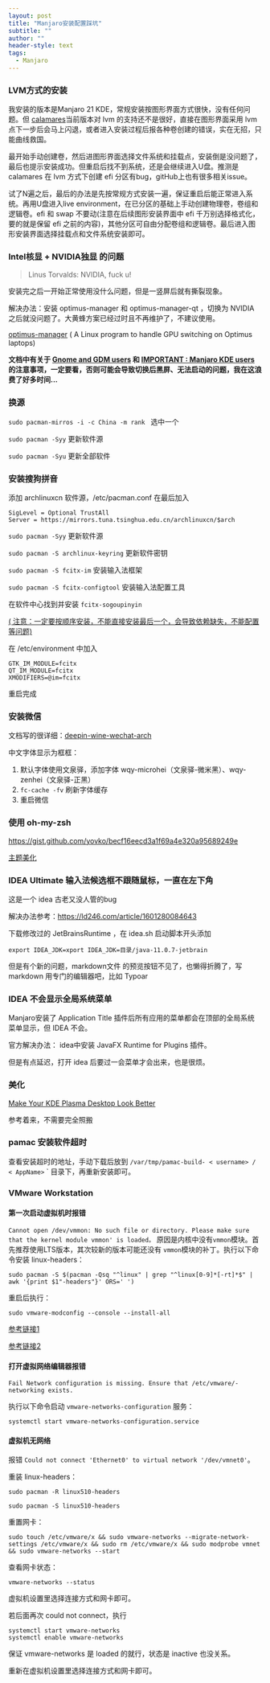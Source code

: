 ```yaml
---
layout: post
title: "Manjaro安装配置踩坑"
subtitle: ""
author: ""
header-style: text
tags:
  - Manjaro
---
```


### LVM方式的安装

我安装的版本是Manjaro 21 KDE，常规安装按图形界面方式很快，没有任何问题。但 [calamares](https://github.com/calamares/calamares)当前版本对 lvm 的支持还不是很好，直接在图形界面采用 lvm 点下一步后会马上闪退，或者进入安装过程后报各种卷创建的错误，实在无招，只能曲线救国。

最开始手动创建卷，然后进图形界面选择文件系统和挂载点，安装倒是没问题了，最后也提示安装成功。但重启后找不到系统，还是会继续进入U盘。推测是 calamares 在 lvm 方式下创建 efi 分区有bug，gitHub上也有很多相关issue。

试了N遍之后，最后的办法是先按常规方式安装一遍，保证重启后能正常进入系统。再用U盘进入live environment，在已分区的基础上手动创建物理卷，卷组和逻辑卷。efi 和 swap 不要动(注意在后续图形安装界面中 efi 千万别选择格式化，要的就是保留 efi 之前的内容)，其他分区可自由分配卷组和逻辑卷。最后进入图形安装界面选择挂载点和文件系统安装即可。





### Intel核显 + NVIDIA独显 的问题

> Linus Torvalds:  NVIDIA, fuck u!

安装完之后一开始正常使用没什么问题，但是一竖屏后就有撕裂现象。

解决办法：安装 optimus-manager 和 optimus-manager-qt ，切换为 NVIDIA 之后就没问题了。大黄蜂方案已经过时且不再维护了，不建议使用。

[optimus-manager](https://github.com/Askannz/optimus-manager) ( A Linux program to handle GPU switching on Optimus laptops)

**文档中有关于 [Gnome and GDM users](https://github.com/Askannz/optimus-manager#important--gnome-and-gdm-users) 和 [IMPORTANT : Manjaro KDE users](https://github.com/Askannz/optimus-manager#important--manjaro-kde-users) 的注意事项，一定要看，否则可能会导致切换后黑屏、无法启动的问题，我在这浪费了好多时间...**



### 换源

`sudo pacman-mirros -i -c China -m rank ` 	 选中一个

`sudo pacman -Syy`  	更新软件源

`sudo pacman -Syu` 	 更新全部软件





### 安装搜狗拼音

添加 archlinuxcn 软件源，/etc/pacman.conf 在最后加入

```[archlinuxcn] 
SigLevel = Optional TrustAll 
Server = https://mirrors.tuna.tsinghua.edu.cn/archlinuxcn/$arch
```

`sudo pacman -Syy`  	更新软件源

`sudo pacman -S archlinux-keyring`	 更新软件密钥

`sudo pacman -S fcitx-im`	 安装输入法框架

`sudo pacman -S fcitx-configtool`	 安装输入法配置工具

在软件中心找到并安装 `fcitx-sogoupinyin`

<u>( 注意：一定要按顺序安装，不能直接安装最后一个，会导致依赖缺失，不能配置等问题)</u>

在 /etc/environment 中加入

```
GTK_IM_MODULE=fcitx
QT_IM_MODULE=fcitx
XMODIFIERS=@im=fcitx
```

重启完成







### 安装微信

文档写的很详细：[deepin-wine-wechat-arch](https://github.com/countstarlight/deepin-wine-wechat-arch)

中文字体显示为框框：

1.  默认字体使用文泉驿，添加字体 wqy-microhei（文泉驿-微米黑）、wqy-zenhei（文泉驿-正黑）
2. `fc-cache -fv` 刷新字体缓存
3. 重启微信





### 使用 oh-my-zsh

https://gist.github.com/yovko/becf16eecd3a1f69a4e320a95689249e

[主题美化](https://github.com/romkatv/powerlevel10k#arch-linux)







### IDEA Ultimate 输入法候选框不跟随鼠标，一直在左下角

这是一个 idea 古老又没人管的bug

解决办法参考：https://ld246.com/article/1601280084643 

下载修改过的  JetBrainsRuntime ，在 idea.sh 启动脚本开头添加

`export IDEA_JDK=xport IDEA_JDK=目录/java-11.0.7-jetbrain`

但是有个新的问题，markdown文件 的预览按钮不见了，也懒得折腾了，写 markdown 用专门的编辑器吧，比如 Typoar







###  IDEA 不会显示全局系统菜单 

Manjaro安装了 Application Title 插件后所有应用的菜单都会在顶部的全局系统菜单显示，但 IDEA 不会。

官方解决办法： idea中安装 JavaFX Runtime for Plugins 插件。

但是有点延迟，打开 idea 后要过一会菜单才会出来，也是很烦。





### 美化

[Make Your KDE Plasma Desktop Look Better](https://www.youtube.com/watch?v=exQh0_JKBJQ)

参考着来，不需要完全照搬





### pamac 安装软件超时

查看安装超时的地址，手动下载后放到 `/var/tmp/pamac-build- < username> / < AppName>` ` 目录下，再重新安装即可。







### VMware Workstation



#### 第一次启动虚拟机时报错 

`Cannot open /dev/vmmon: No such file or directory. Please make sure that the kernel module vmmon' is loaded。` 原因是内核中没有`vmmon`模块。首先推荐使用LTS版本，其次较新的版本可能还没有 `vmmon`模块的补丁。执行以下命令安装 linux-headers：

  ```shell
  sudo pacman -S $(pacman -Qsq "^linux" | grep "^linux[0-9]*[-rt]*$" | awk '{print $1"-headers"}' ORS=' ')
  ```

  重启后执行：

  ```shell
  sudo vmware-modconfig --console --install-all
  ```

  [参考链接1](https://forum.manjaro.org/t/could-not-open-dev-vmmon/21431/2)

  [参考链接2](https://www.leeyiding.com/archives/43/) 　　

  

####  打开虚拟网络编辑器报错 

`Fail Network configuration is missing. Ensure that /etc/vmware/-networking exists.`

  执行以下命令启动 `vmware-networks-configuration` 服务：

  ```shell
  systemctl start vmware-networks-configuration.service
  ```





#### 虚拟机无网络

报错 `Could not connect 'Ethernet0' to virtual network '/dev/vmnet0'`。

  重装 linux-headers：

  ```shell
  sudo pacman -R linux510-headers
  
  sudo pacman -S linux510-headers
  ```

  重置网卡：

  ```shell
  sudo touch /etc/vmware/x && sudo vmware-networks --migrate-network-settings /etc/vmware/x && sudo rm /etc/vmware/x && sudo modprobe vmnet && sudo vmware-networks --start
  ```

  查看网卡状态：

  ```shell
  vmware-networks --status
  ```

  虚拟机设置里选择连接方式和网卡即可。  



  若后面再次 could not connect，执行

```shell
systemctl start vmware-networks
systemctl enable vmware-networks
```

  保证 vmware-networks 是 loaded 的就行，状态是 inactive 也没关系。

  重新在虚拟机设置里选择连接方式和网卡即可。